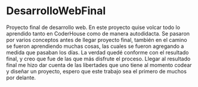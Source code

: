 # DesarrolloWebFinal
Proyecto final de desarrollo web.
En este proyecto quise volcar todo lo aprendido tanto en CoderHouse como de manera autodidacta. 
Se pasaron por varios conceptos antes de llegar proyecto final, también en el camino se fueron aprendiendo muchas cosas, las cuales se fueron agregando a medida que pasaban los días. 
La verdad quedé conforme con el resultado final, y creo que fue de las que más disfrute el proceso.
Llegar al resultado final me hizo dar cuenta de las libertades que uno tiene al momento codear y diseñar un proyecto, espero que este trabajo sea el primero de muchos por delante.
